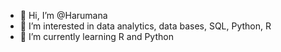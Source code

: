 - 👋 Hi, I’m @Harumana
- 👀 I’m interested in data analytics, data bases, SQL, Python, R
- 🌱 I’m currently learning R and Python

<!---
Harumana/Harumana is a ✨ special ✨ repository because its `README.md` (this file) appears on your GitHub profile.
You can click the Preview link to take a look at your changes.
--->
